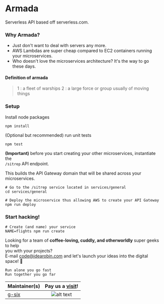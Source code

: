 # Armada

Serverless API based off serverless.com.

### Why Armada?

- Just don't want to deal with servers any more.
- AWS Lambdas are super cheap compared to EC2 containers running your microservices.
- Who doesn't love the microservices architecture? It's the way to go these days.

#### Definition of armada

> 1 : a fleet of warships
> 2 : a large force or group usually of moving things

### Setup

Install node packages

```
npm install
```

(Optional but recommended) run unit tests

```
npm test
```

**(Important)** before you start creating your other microservices, instantiate the  
`/sitrep` API endpoint.

This builds the API Gateway domain that will be shared across your microservices.

```
# Go to the /sitrep service located in services/general
cd services/general

# Deploy the microservice thus allowing AWS to create your API Gateway
npm run deploy
```

### Start hacking!

```
# Create (and name) your service
NAME=flights npm run create
```

Looking for a team of **coffee-loving, cuddly, and otherworldly** super geeks to help  
you with your projects?  
E-mail code@idearobin.com and let's launch your ideas into the digital space! :rocket:

```
Run alone you go fast
Run together you go far
```

| Maintainer(s)                     | Pay us a [visit](https://www.idearobin.com)! |
| --------------------------------- | :------------------------------------------: |
| [g-six](https://github.com/g-six) |              ![alt text][team]               |

[team]: https://greatives.s3.ap-southeast-1.amazonaws.com/images/team.png 'The team'

